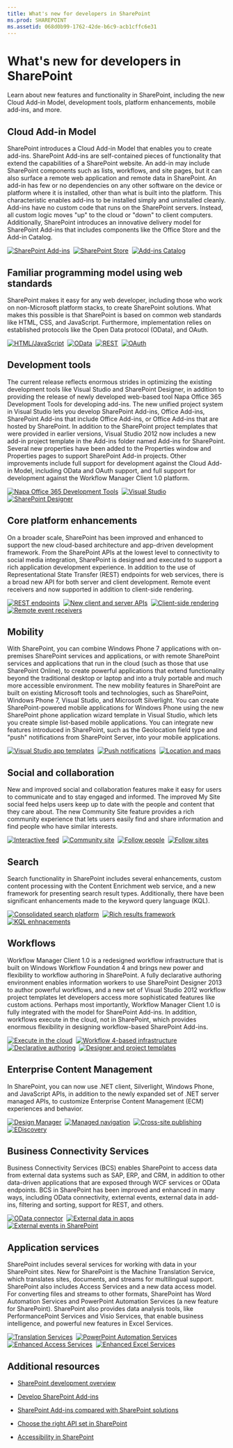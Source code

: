 ```yaml
---
title: What's new for developers in SharePoint
ms.prod: SHAREPOINT
ms.assetid: 068d0b99-1762-42de-b6c9-acb1cffc6e31
---
```



# What's new for developers in SharePoint
Learn about new features and functionality in SharePoint, including the new Cloud Add-in Model, development tools, platform enhancements, mobile add-ins, and more.
## Cloud Add-in Model
<a name="bmSpApps"> </a>

SharePoint introduces a Cloud Add-in Model that enables you to create add-ins. SharePoint Add-ins are self-contained pieces of functionality that extend the capabilities of a SharePoint website. An add-in may include SharePoint components such as lists, workflows, and site pages, but it can also surface a remote web application and remote data in SharePoint. An add-in has few or no dependencies on any other software on the device or platform where it is installed, other than what is built into the platform. This characteristic enables add-ins to be installed simply and uninstalled cleanly. Add-ins have no custom code that runs on the SharePoint servers. Instead, all custom logic moves "up" to the cloud or "down" to client computers. Additionally, SharePoint introduces an innovative delivery model for SharePoint Add-ins that includes components like the Office Store and the Add-in Catalog.

<a href="../sp-add-ins/sharepoint-add-ins"><img alt="SharePoint Add-ins" src="../../images/wn_cloud_1.png" /></a>&nbsp;&nbsp;<a href="../sp-add-ins/deploy-and-install-a-sharepoint-hosted-sharepoint-add-in" target="_blank"><img alt="SharePoint Store" src="../../images/wn_cloud_2.png" /></a>&nbsp;&nbsp;<a href="../sp-add-ins/deploy-and-install-a-sharepoint-hosted-sharepoint-add-in" target="_blank"><img alt="Add-ins Catalog" src="../../images/wn_cloud_3.png" /></a>

## Familiar programming model using web standards
<a name="bmWebStandards"> </a>

SharePoint makes it easy for any web developer, including those who work on non-Microsoft platform stacks, to create SharePoint solutions. What makes this possible is that SharePoint is based on common web standards like HTML, CSS, and JavaScript. Furthermore, implementation relies on established protocols like the Open Data protocol (OData), and OAuth.
  

  <a href="http://msdn.microsoft.com/library/cd1eda9e-8e54-4223-93a9-a6ea0d18df70(Office.15).aspx" target="_blank"><img alt="HTML/JavaScript" src="../../images/wn_WebStandards_1.png" /></a>&nbsp;&nbsp;<a href="7a87e5bf-4428-4055-b113-7665a93e7326.htm"><img alt="OData" src="../../images/wn_WebStandards_2.png" /></a>&nbsp;&nbsp;<a href="http://msdn.microsoft.com/library/2de035a0-ac75-43bd-9665-5c5a59c4c590(Office.15).aspx" target="_blank"><img alt="REST" src="../../images/wn_WebStandards_3.png" /></a>&nbsp;&nbsp;<a href="http://msdn.microsoft.com/library/bde5647a-fff1-4b51-b67b-2139de79ce4a(Office.15).aspx" target="_blank"><img alt="OAuth" src="../../images/wn_WebStandards_4.png" /></a>


## Development tools
<a name="bmDevTools"> </a>

The current release reflects enormous strides in optimizing the existing development tools like Visual Studio and SharePoint Designer, in addition to providing the release of newly developed web-based tool Napa Office 365 Development Tools for developing add-ins. The new unified project system in Visual Studio lets you develop SharePoint Add-ins, Office Add-ins, SharePoint Add-ins that include Office Add-ins, or Office Add-ins that are hosted by SharePoint. In addition to the SharePoint project templates that were provided in earlier versions, Visual Studio 2012 now includes a new add-in project template in the Add-ins folder named Add-ins for SharePoint. Several new properties have been added to the Properties window and Properties pages to support SharePoint Add-in projects. Other improvements include full support for development against the Cloud Add-in Model, including OData and OAuth support, and full support for development against the Workflow Manager Client 1.0 platform.

<a href="http://msdn.microsoft.com/library/82a3645c-0911-4926-9176-236ac8d28bdd(Office.15).aspx" target="_blank"><img alt="Napa Office 365 Development Tools" src="../../images/wn_DevTools_1.png" /></a>&nbsp;&nbsp;<a href="http://msdn.microsoft.com/library/e00dc63f-b4a4-4c08-b058-729fcb09af41(Office.15).aspx" target="_blank"><img alt="Visual Studio" src="../../images/wn_DevTools_2.png" /></a>&nbsp;&nbsp;<a href="496780d5-47d6-4a43-bf14-70aefb8d820c.htm"><img alt="SharePoint Designer" src="../../images/wn_DevTools_3.png" /></a>

## Core platform enhancements
<a name="bmPlatformEnhance"> </a>

On a broader scale, SharePoint has been improved and enhanced to support the new cloud-based architecture and app-driven development framework. From the SharePoint APIs at the lowest level to connectivity to social media integration, SharePoint is designed and executed to support a rich application development experience. In addition to the use of Representational State Transfer (REST) endpoints for web services, there is a broad new API for both server and client development. Remote event receivers and now supported in addition to client-side rendering. 
  
<a href="http://msdn.microsoft.com/library/e1ff2979-1c16-4cb0-a57e-9168dfe20a7c.aspx" target="_blank"><img alt="REST endpoints" src="../../images/wn_Platform_1.png" /></a>&nbsp;&nbsp;<a href="f36645da-77c5-47f1-a2ca-13d4b62b320d.htm"><img alt="New client and server APIs" src="../../images/wn_Platform_2.png" /></a>&nbsp;&nbsp;<a href="18e32537-d7ed-4fe7-90cf-b6cfab3f85a3.htm"><img alt="Client-side rendering" src="../../images/wn_Platform_3.png" /></a>&nbsp;&nbsp;<a href="http://msdn.microsoft.com/library/c050d056-8548-4496-a053-016779d723d9(Office.15).aspx" target="_blank"><img alt="Remote event receivers" src="../../images/wn_Platform_4.png" /></a>

    
    
    

## Mobility
<a name="bmMobility"> </a>

With SharePoint, you can combine Windows Phone 7 applications with on-premises SharePoint services and applications, or with remote SharePoint services and applications that run in the cloud (such as those that use SharePoint Online), to create powerful applications that extend functionality beyond the traditional desktop or laptop and into a truly portable and much more accessible environment. The new mobility features in SharePoint are built on existing Microsoft tools and technologies, such as SharePoint, Windows Phone 7, Visual Studio, and Microsoft Silverlight. You can create SharePoint-powered mobile applications for Windows Phone using the new SharePoint phone application wizard template in Visual Studio, which lets you create simple list-based mobile applications. You can integrate new features introduced in SharePoint, such as the Geolocation field type and "push" notifications from SharePoint Server, into your mobile applications.

<a href="6ae27957-fa41-4e6f-92e3-db11dae1f6c2.htm"><img alt="Visual Studio app templates" src="../../images/wn_Mobility_.png" /></a>&nbsp;&nbsp;<a href="68fa2138-86d9-4e35-9c7c-5cd292087b80.htm"><img alt="Push notifications" src="../../images/wn_Mobility_2.png" /></a>&nbsp;&nbsp;<a href="10d4a904-ed27-4513-8c20-d2098aebf22c.htm"><img alt="Location and maps" src="../../images/wn_Mobility_3.png" /></a>

## Social and collaboration
<a name="bmSocial"> </a>

New and improved social and collaboration features make it easy for users to communicate and to stay engaged and informed. The improved My Site social feed helps users keep up to date with the people and content that they care about. The new Community Site feature provides a rich community experience that lets users easily find and share information and find people who have similar interests.

<a href="39f2163e-15cc-43bc-b131-041d5afdcd90.htm"><img alt="Interactive feed" src="../../images/wn_Social_1.png" /></a>&nbsp;&nbsp;<a href="65365b1d-cde5-47cd-8b04-1b76be0e3490.htm#bkmk_Collab"><img alt="Community site" src="../../images/wn_Social_2.png" /></a>&nbsp;&nbsp;<a href="0fa2e235-63d0-41b1-9eed-4aeb2f59a14d.htm"><img alt="Follow people" src="../../images/wn_Social_3.png" /></a>&nbsp;&nbsp;<a href="30e68cd6-6e55-4cf9-afd6-7139b0a97288.htm"><img alt="Follow sites" src="../../images/wn_Social_4.png" /></a>

## Search
<a name="bmSearch"> </a>

Search functionality in SharePoint includes several enhancements, custom content processing with the Content Enrichment web service, and a new framework for presenting search result types. Additionally, there have been significant enhancements made to the keyword query language (KQL).

<a href="bdda92c8-9c8d-416e-9a6b-4a9373686fa0.htm"><img alt="Consolidated search platform" src="../../images/wn_search_1.png" /></a>&nbsp;&nbsp;<a href="b8d69685-3612-421e-b011-50b4d580d461.htm"><img alt="Rich results framework" src="../../images/wn_search_2.png" /></a>&nbsp;&nbsp;<a href="c4372fcc-4574-4c81-a345-a1bb282ca8f7.htm"><img alt="KQL enhnacements" src="../../images/wn_search_3.png" /></a>

## Workflows
<a name="bmWorkflow"> </a>

Workflow Manager Client 1.0 is a redesigned workflow infrastructure that is built on Windows Workflow Foundation 4 and brings new power and flexibility to workflow authoring in SharePoint. A fully declarative authoring environment enables information workers to use SharePoint Designer 2013 to author powerful workflows, and a new set of Visual Studio 2012 workflow project templates let developers access more sophisticated features like custom actions. Perhaps most importantly, Workflow Manager Client 1.0 is fully integrated with the model for SharePoint Add-ins. In addition, workflows execute in the cloud, not in SharePoint, which provides enormous flexibility in designing workflow-based SharePoint Add-ins.

<a href="1d51421b-61ac-46b6-a865-52f968ddc5b3.htm"><img alt="Execute in the cloud" src="../../images/wn_workflow_1.png" /></a>&nbsp;&nbsp;<a href="1e622296-f78b-4e3a-a1e7-8effa24111a8.htm"><img alt="Workflow 4-based infrastructure" src="../../images/wn_workflow_2.png" /></a>&nbsp;&nbsp;<a href="496780d5-47d6-4a43-bf14-70aefb8d820c.htm"><img alt="Declarative authoring" src="../../images/wn_workflow_3.png" /></a>&nbsp;&nbsp;<a href="28f5d3b1-6fe8-4b1f-8c4e-b11105fe6f46.htm"><img alt="Designer and project templates" src="../../images/wn_workflow_4.png" /></a>

## Enterprise Content Management
<a name="bmECM"> </a>

In SharePoint, you can now use .NET client, Silverlight, Windows Phone, and JavaScript APIs, in addition to the newly expanded set of .NET server managed APIs, to customize Enterprise Content Management (ECM) experiences and behavior.

<a href="ac1e9891-5ce9-4707-84e5-6e2fc02fda6b.htm"><img alt="Design Manager" src="../../images/wn_ecm_1.png" /></a>&nbsp;&nbsp;<a href="c9da5011-3c73-4b83-8e00-e7a03a71ed02.htm"><img alt="Managed navigation" src="../../images/wn_ecm_2.png" /></a>&nbsp;&nbsp;<a href="33f49e69-c1d3-4a6e-8887-5df683cba022.htm"><img alt="Cross-site publishing" src="../../images/wn_ecm_3.png" /></a>&nbsp;&nbsp;<a href="45cb324a-75f5-444d-a0fa-5c223df19016.htm"><img alt="EDiscovery" src="../../images/wn_ecm_4.png" /></a>

## Business Connectivity Services
<a name="bmBCS"> </a>

Business Connectivity Services (BCS) enables SharePoint to access data from external data systems such as SAP, ERP, and CRM, in addition to other data-driven applications that are exposed through WCF services or OData endpoints. BCS in SharePoint has been improved and enhanced in many ways, including OData connectivity, external events, external data in add-ins, filtering and sorting, support for REST, and others.

<a href="7a87e5bf-4428-4055-b113-7665a93e7326.htm"><img alt="OData connector" src="../../images/wn_bcs_1.png" /></a>&nbsp;&nbsp;<a href="a34cbbba-dc38-4d3d-b796-d54b5848bdfb.htm"><img alt="External data in apps" src="../../images/wn_bcs_2.png" /></a>&nbsp;&nbsp;<a href="e48e4812-a185-43c5-b243-04b1d79b88ee.htm"><img alt="External events in SharePoint" src="../../images/wn_bcs_3.png" /></a>

## Application services
<a name="bmSpServices"> </a>

SharePoint includes several services for working with data in your SharePoint sites. New for SharePoint is the Machine Translation Service, which translates sites, documents, and streams for multilingual support. SharePoint also includes Access Services and a new data access model. For converting files and streams to other formats, SharePoint has Word Automation Services and PowerPoint Automation Services (a new feature for SharePoint). SharePoint also provides data analysis tools, like PerformancePoint Services and Visio Services, that enable business intelligence, and powerful new features in Excel Services.

<a href="15a81428-da94-40b8-8ed4-6a12f05661e2.htm"><img alt="Translation Services" src="../../images/wn_appServices_1.png" /></a>&nbsp;&nbsp;<a href="168c7dc0-fbdc-41a2-84db-65d211d3d673.htm"><img alt="PowerPoint Automation Services" src="../../images/wn_appServices_2.png" /></a>&nbsp;&nbsp;<a href="625bc1d0-55db-4420-a02e-aee04028b215.htm"><img alt="Enhanced Access Services" src="../../images/wn_appServices_3.png" /></a>&nbsp;&nbsp;<a href="http://msdn.microsoft.com/library/09e96c8b-cb55-4fd1-a797-b50fbf0f9296.aspx" target="_blank"><img alt="Enhanced Excel Services" src="../../images/wn_appServices_4.png" /></a>


## Additional resources
<a name="bm_Addres"> </a>


-  [SharePoint development overview](sharepoint-development-overview.md)
    
  
-  [Develop SharePoint Add-ins](../sp-add-ins/sharepoint-add-ins)
    
  
-  [SharePoint Add-ins compared with SharePoint solutions](sharepoint-add-ins-compared-with-sharepoint-solutions.md)
    
  
-  [Choose the right API set in SharePoint](choose-the-right-api-set-in-sharepoint.md)
    
  
-  [Accessibility in SharePoint](accessibility-in-sharepoint.md)
    
  

